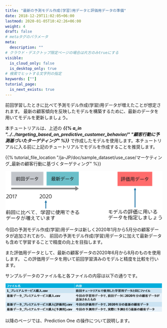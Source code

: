 ```yaml
---
title: "最新の予測モデル作成(学習)用データと評価用データの準備"
date: 2018-12-29T11:02:05+06:00
lastmod: 2020-01-05T10:42:26+06:00
weight: 4
draft: false
# metaタグのパラメータ
meta:
  description: ""
# クラウド・デスクトップ限定ページの場合は片方のみtrueにする
visible:
  is_cloud_only: false
  is_desktop_only: true
# 検索でヒットする文字列の指定
keywords: [""]
tutorial_page:
  is_next_exists: true
---
```


前回学習したときに比べて予測モデル作成(学習)用データが増えたことが想定されます。
最新の顧客傾向を反映したモデルを構築するために、最新のデータを用いてモデルを更新しましょう。

本チュートリアルは、上述の
**_{{% a_in "../../targeting_based_on_predictive_customer_behavior/" "顧客行動に予測基づいたターゲティング" %}}_**
で作成したモデルを使用します。本チュートリアルに入る前に上記のチュートリアルでモデルを作成することを推奨します。


{{% tutorial_file_location "/ja-JP/doc/sample_dataset/use_case/マーケティング_最新の顧客行動に基づくターゲティング" %}}


![](../img/t_slide4.png)

今回の予測モデル作成(学習)用データは新しく2020年1月から5月分の顧客データが追加されており、
前回の予測モデル作成(学習)用データに加えて最新データも含めて学習することで精度の向上を目指します。

また評価用データとして、最新の顧客データの2020年6月から8月のものを使用します。
この評価用データを用いて前回学習済みのモデルと精度を比較を行います。

サンプルデータのファイル名と各ファイルの内容は以下の通りです。



![](../img/t_slide6.png)

以降のページでは、Prediction One の操作について説明します。
